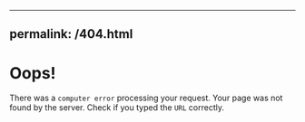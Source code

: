 
---
permalink: /404.html
---
# Oops!
There was a `computer error` processing your request. Your page was not found by the server. Check if you typed the `URL` correctly.
